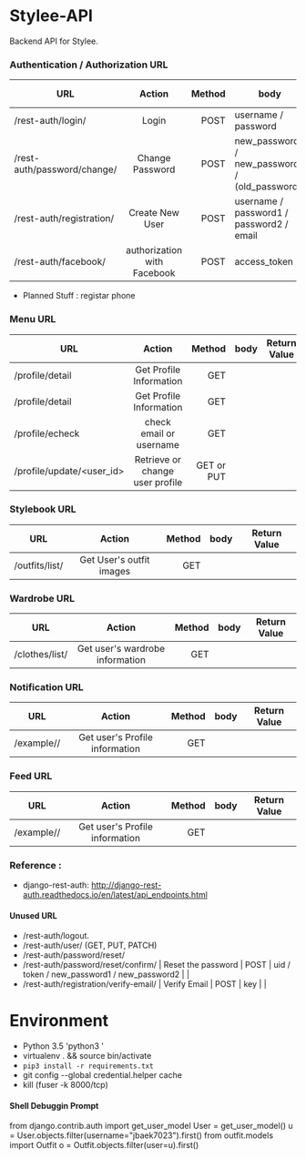 # Stylee-API

Backend API for Stylee.

### Authentication / Authorization URL

| URL        | Action           | Method  | body | Return Value |
| ------------- |:-------------:| -----:|------------- |-------------|
| /rest-auth/login/ | Login | POST | username / password | |
| /rest-auth/password/change/ | Change Password | POST |   new_password1 / new_password2 / (old_password) | |
| /rest-auth/registration/ | Create New User | POST | username / password1 / password2 / email |  |
| /rest-auth/facebook/ | authorization with Facebook | POST | access_token | token |

* Planned Stuff : registar phone

### Menu URL
| URL        | Action           | Method  | body | Return Value |
| ------------- |:-------------:| -----:|------------- |-------------|
| /profile/detail | Get Profile Information | GET |  |  |
| /profile/detail | Get Profile Information | GET |  |  |
| /profile/echeck | check email or username | GET |  |  |
| /profile/update/<user_id> | Retrieve or change user profile | GET or PUT | | |

### Stylebook URL
| URL        | Action           | Method  | body | Return Value |
| ------------- |:-------------:| -----:|------------- |-------------|
| /outfits/list/ | Get User's outfit images | GET |  |  |

### Wardrobe URL
| URL        | Action           | Method  | body | Return Value |
| ------------- |:-------------:| -----:|------------- |-------------|
| /clothes/list/ | Get user's wardrobe information | GET |  |  |

### Notification URL
| URL        | Action           | Method  | body | Return Value |
| ------------- |:-------------:| -----:|------------- |-------------|
| /example/<id>/ | Get user's Profile information | GET |  |  |

### Feed URL
| URL        | Action           | Method  | body | Return Value |
| ------------- |:-------------:| -----:|------------- |-------------|
| /example/<id>/ | Get user's Profile information | GET |  |  |

### Reference :
- django-rest-auth: http://django-rest-auth.readthedocs.io/en/latest/api_endpoints.html

#### Unused URL
- /rest-auth/logout.
- /rest-auth/user/ (GET, PUT, PATCH)
- /rest-auth/password/reset/
- /rest-auth/password/reset/confirm/ | Reset the password | POST |  uid / token / new_password1 / new_password2 | |
- /rest-auth/registration/verify-email/ | Verify Email | POST | key | |

# Environment
- Python 3.5 'python3 '
- virtualenv . && source bin/activate
- `pip3 install -r requirements.txt`
- git config --global credential.helper cache
- kill (fuser -k 8000/tcp)

#### Shell Debuggin Prompt
from django.contrib.auth import get_user_model
User = get_user_model()
u = User.objects.filter(username="jbaek7023").first()
from outfit.models import Outfit
o = Outfit.objects.filter(user=u).first()
